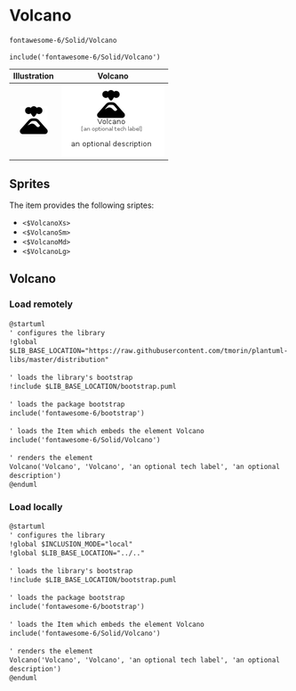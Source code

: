 # Volcano


```text
fontawesome-6/Solid/Volcano
```

```text
include('fontawesome-6/Solid/Volcano')
```



| Illustration | Volcano |
| :---: | :---: |
| ![illustration for Illustration](../../fontawesome-6/Solid/Volcano.png) | ![illustration for Volcano](../../fontawesome-6/Solid/Volcano.Local.png) |



## Sprites
The item provides the following sriptes:

- `<$VolcanoXs>`
- `<$VolcanoSm>`
- `<$VolcanoMd>`
- `<$VolcanoLg>`





## Volcano

### Load remotely
```plantuml
@startuml
' configures the library
!global $LIB_BASE_LOCATION="https://raw.githubusercontent.com/tmorin/plantuml-libs/master/distribution"

' loads the library's bootstrap
!include $LIB_BASE_LOCATION/bootstrap.puml

' loads the package bootstrap
include('fontawesome-6/bootstrap')

' loads the Item which embeds the element Volcano
include('fontawesome-6/Solid/Volcano')

' renders the element
Volcano('Volcano', 'Volcano', 'an optional tech label', 'an optional description')
@enduml
```

### Load locally
```plantuml
@startuml
' configures the library
!global $INCLUSION_MODE="local"
!global $LIB_BASE_LOCATION="../.."

' loads the library's bootstrap
!include $LIB_BASE_LOCATION/bootstrap.puml

' loads the package bootstrap
include('fontawesome-6/bootstrap')

' loads the Item which embeds the element Volcano
include('fontawesome-6/Solid/Volcano')

' renders the element
Volcano('Volcano', 'Volcano', 'an optional tech label', 'an optional description')
@enduml
```

